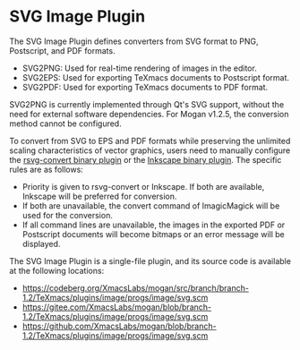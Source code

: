 # SVG Image Plugin
The SVG Image Plugin defines converters from SVG format to PNG, Postscript, and PDF formats.

+ SVG2PNG: Used for real-time rendering of images in the editor.
+ SVG2EPS: Used for exporting TeXmacs documents to Postscript format.
+ SVG2PDF: Used for exporting TeXmacs documents to PDF format.

SVG2PNG is currently implemented through Qt's SVG support, without the need for external software dependencies. For Mogan v1.2.5, the conversion method cannot be configured.

To convert from SVG to EPS and PDF formats while preserving the unlimited scaling characteristics of vector graphics, users need to manually configure the [rsvg-convert binary plugin](plugin_binary_rsvg_convert.md) or the [Inkscape binary plugin](plugin_binary_inkscape.md). The specific rules are as follows:

+ Priority is given to rsvg-convert or Inkscape. If both are available, Inkscape will be preferred for conversion.
+ If both are unavailable, the convert command of ImagicMagick will be used for the conversion.
+ If all command lines are unavailable, the images in the exported PDF or Postscript documents will become bitmaps or an error message will be displayed.

The SVG Image Plugin is a single-file plugin, and its source code is available at the following locations:

+ https://codeberg.org/XmacsLabs/mogan/src/branch/branch-1.2/TeXmacs/plugins/image/progs/image/svg.scm
+ https://gitee.com/XmacsLabs/mogan/blob/branch-1.2/TeXmacs/plugins/image/progs/image/svg.scm
+ https://github.com/XmacsLabs/mogan/blob/branch-1.2/TeXmacs/plugins/image/progs/image/svg.scm
